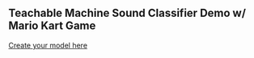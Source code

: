 ## Teachable Machine Sound Classifier Demo w/ Mario Kart Game

[Create your model here](https://teachablemachine.withgoogle.com/train/audio)
